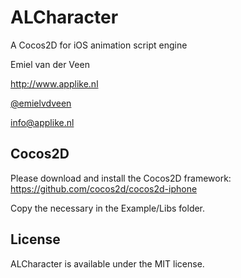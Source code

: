 # ALCharacter #

A Cocos2D for iOS animation script engine

Emiel van der Veen

http://www.applike.nl

[@emielvdveen](http://twitter.com/emielvdveen)

info@applike.nl

## Cocos2D ##

Please download and install the Cocos2D framework: https://github.com/cocos2d/cocos2d-iphone

Copy the necessary in the Example/Libs folder.

## License ##

ALCharacter is available under the MIT license.
